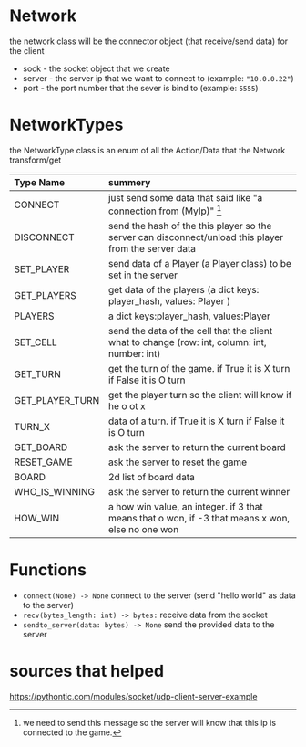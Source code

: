 # Network

the network class will be the connector object (that receive/send data) for the client 

* sock - the socket object that we create 
* server - the server ip that we want to connect to (example: `"10.0.0.22"`)
* port - the port number that the sever is bind to (example: `5555`)

# NetworkTypes

the NetworkType class is an enum of all the Action/Data that the Network transform/get

| Type Name       | summery                                                                                               |
|:----------------|:------------------------------------------------------------------------------------------------------|
| CONNECT         | just send some data that said like "a connection from (MyIp)" [^note1]                                |
| DISCONNECT      | send the hash of the this player so the server can disconnect/unload this player from the server data |
| SET_PLAYER      | send data of a Player (a Player class) to be set in the server                                        |
| GET_PLAYERS     | get data of the players (a dict keys: player_hash, values: Player )                                   |
| PLAYERS         | a dict keys:player_hash, values:Player                                                                |
| SET_CELL        | send the data of the cell that the client what to change (row: int, column: int, number: int)         |
| GET_TURN        | get the turn of the game. if True it is X turn if False it is O turn                                  |  
| GET_PLAYER_TURN | get the player turn so the client will know if he o ot x                                              |
| TURN_X          | data of a turn. if True it is X turn if False it is O turn                                            |
| GET_BOARD       | ask the server to return the current board                                                            |
| RESET_GAME      | ask the server to reset the game                                                                      |
| BOARD           | 2d list of board data                                                                                 |
| WHO_IS_WINNING  | ask the server to return the current winner                                                           |
| HOW_WIN         | a how win value, an integer. if 3 that means that o won, if -3 that means x won, else no one won      |


[^note1]: we need to send this message so the server will know that this ip is connected to the game.


# Functions
* `connect(None) -> None` connect to the server (send "hello world" as data to the server)
* `recv(bytes_length: int) -> bytes:` receive data from the socket
* `sendto_server(data: bytes) -> None` send the provided data to the server

# sources that helped
https://pythontic.com/modules/socket/udp-client-server-example